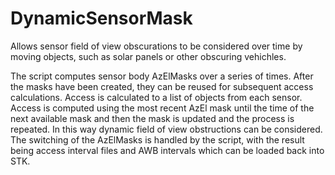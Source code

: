 # DynamicSensorMask
Allows sensor field of view obscurations to be considered over time by moving objects, such as solar panels or other obscuring vehichles.

The script computes sensor body AzElMasks over a series of times. After the masks have been created, they can be reused for subsequent access calculations. Access is calculated to a list of objects from each sensor. Access is computed using the most recent AzEl mask until the time of the next available mask and then the mask is updated and the process is repeated. In this way dynamic field of view obstructions can be considered. The switching of the AzElMasks is handled by the script, with the result being access interval files and AWB intervals which can be loaded back into STK.